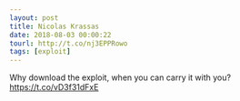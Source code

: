 ```yaml
---
layout: post
title: Nicolas Krassas
date: 2018-08-03 00:00:22
tourl: http://t.co/nj3EPPRowo
tags: [exploit]
---
```

Why download the exploit, when you can carry it with you? https://t.co/vD3f31dFxE